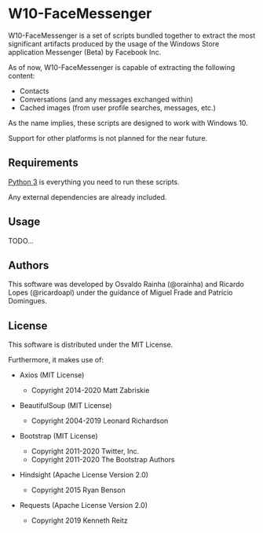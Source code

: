 # W10-FaceMessenger

W10-FaceMessenger is a set of scripts bundled together to extract the most significant artifacts produced by the usage of the Windows Store application Messenger (Beta) by Facebook Inc.

As of now, W10-FaceMessenger is capable of extracting the following content:
- Contacts
- Conversations (and any messages exchanged within)
- Cached images (from user profile searches, messages, etc.)

As the name implies, these scripts are designed to work with Windows 10.

Support for other platforms is not planned for the near future.

## Requirements

[Python 3](https://www.python.org/) is everything you need to run these scripts.

Any external dependencies are already included.

## Usage

TODO...

## Authors

This software was developed by Osvaldo Rainha (@orainha) and Ricardo Lopes (@ricardoapl) under the guidance of Miguel Frade and Patrício Domingues.

## License

This software is distributed under the MIT License.

Furthermore, it makes use of:

- Axios (MIT License)
    - Copyright 2014-2020 Matt Zabriskie

- BeautifulSoup (MIT License)
    - Copyright 2004-2019 Leonard Richardson

- Bootstrap (MIT License)
    - Copyright 2011-2020 Twitter, Inc.
    - Copyright 2011-2020 The Bootstrap Authors

- Hindsight (Apache License Version 2.0)
    - Copyright 2015 Ryan Benson

- Requests (Apache License Version 2.0)
    - Copyright 2019 Kenneth Reitz